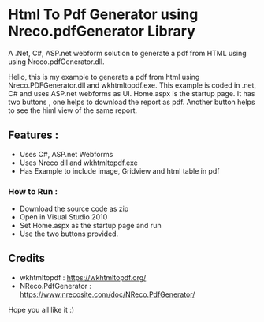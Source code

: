 # Html To Pdf Generator using Nreco.pdfGenerator Library
A .Net, C#, ASP.net webform solution to generate a pdf from HTML using using Nreco.pdfGenerator.dll. 


Hello, this is my example to generate a pdf from html using Nreco.PDFGenerator.dll and wkhtmltopdf.exe. This example is coded in .net, C# and uses ASP.net 
webforms as UI. Home.aspx is the startup page. It has two buttons , one helps to download the report as pdf. Another button helps to see the himl view of the same 
report.


## Features :
*	Uses C#, ASP.net Webforms
*	Uses Nreco dll and  wkhtmltopdf.exe
*	Has Example to include image, Gridview and html table in pdf


### How to Run :
*	Download the source code as zip
*	Open in Visual Studio 2010
*	Set Home.aspx as the startup page and run
*	Use the two buttons provided. 


## Credits 
*	wkhtmltopdf					: 	https://wkhtmltopdf.org/
*	NReco.PdfGenerator			: 	https://www.nrecosite.com/doc/NReco.PdfGenerator/


Hope you all like it :)